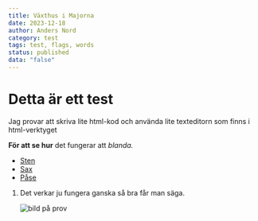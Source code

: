```yaml
---
title: Växthus i Majorna
date: 2023-12-18
author: Anders Nord
category: test
tags: test, flags, words
status: published
data: "false"
---
```

<h1>Detta är ett test</h1>

<p>Jag provar att skriva lite html-kod och använda lite texteditorn som finns i html-verktyget</p>

**För att se hur** det fungerar att *blanda.*[](https://ingenjorsarbeteforklimatet.se)

* [Sten](https://ingenjorsarbeteforklimatet.se)
* [Sax](https://ingenjorsarbeteforklimatet.se)
* [Påse](https://ingenjorsarbeteforklimatet.se)

1. Det verkar ju fungera ganska så bra får man säga.

   ![bild på prov](data/andersfreeze2017.png "gubbe på berg.")